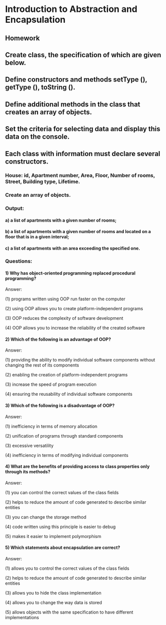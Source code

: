# Introduction to Abstraction and Encapsulation

## Homework
##  Create class, the specification of which are given below. 
##  Define constructors and methods setType (), getType (), toString ().
##  Define additional methods in the class that creates an array of objects.
##  Set the criteria for selecting data and display this data on the console. 
##  Each class with information must declare several constructors.
 
  ### House: id, Apartment number, Area, Floor, Number of rooms, Street, Building type, Lifetime.
  ### Create an array of objects. 
  ### Output:
  #### a) a list of apartments with a given number of rooms;
  #### b) a list of apartments with a given number of rooms and located on a floor that is in a given interval;
  #### c) a list of apartments with an area exceeding the specified one.
  
  ### Questions:
  #### 1) Why has object-oriented programming replaced procedural programming?
              
   Answer:
  
   (1) programs written using OOP run faster on the computer
  
   (2) using OOP allows you to create platform-independent programs
  
   (3) OOP reduces the complexity of software development
  
   (4) OOP allows you to increase the reliability of the created software
   

   #### 2) Which of the following is an advantage of OOP?
            
   Answer:

   (1) providing the ability to modify individual software components without changing the rest of its components

   (2) enabling the creation of platform-independent programs

   (3) increase the speed of program execution

   (4) ensuring the reusability of individual software components
   
   
   #### 3) Which of the following is a disadvantage of OOP?

   Answer:

   (1) inefficiency in terms of memory allocation

   (2) unification of programs through standard components

   (3) excessive versatility

   (4) inefficiency in terms of modifying individual components
   
  #### 4) What are the benefits of providing access to class properties only through its methods?

   Answer:

   (1) you can control the correct values ​​of the class fields

   (2) helps to reduce the amount of code generated to describe similar entities

   (3) you can change the storage method

   (4) code written using this principle is easier to debug

   (5) makes it easier to implement polymorphism 
   

 #### 5) Which statements about encapsulation are correct?

   Answer:

   (1) allows you to control the correct values ​​of the class fields

   (2) helps to reduce the amount of code generated to describe similar entities

   (3) allows you to hide the class implementation

   (4) allows you to change the way data is stored

   (5) allows objects with the same specification to have different implementations  